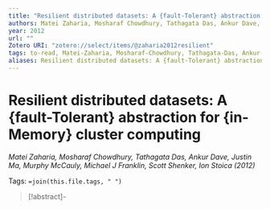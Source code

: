 ```yaml
---
title: "Resilient distributed datasets: A {fault-Tolerant} abstraction for {in-Memory} cluster computing"
authors: Matei Zaharia, Mosharaf Chowdhury, Tathagata Das, Ankur Dave, Justin Ma, Murphy McCauly, Michael J Franklin, Scott Shenker, Ion Stoica
year: 2012
url: ""
Zotero URI: "zotero://select/items/@zaharia2012resilient"
tags: to-read, Matei-Zaharia, Mosharaf-Chowdhury, Tathagata-Das, Ankur-Dave, Justin-Ma, Murphy-McCauly, Michael J-Franklin, Scott-Shenker, Ion-Stoica
aliases: Resilient distributed datasets: A {fault-Tolerant} abstraction for {in-Memory} cluster computing
---
```


# Resilient distributed datasets: A {fault-Tolerant} abstraction for {in-Memory} cluster computing  
_Matei Zaharia, Mosharaf Chowdhury, Tathagata Das, Ankur Dave, Justin Ma, Murphy McCauly, Michael J Franklin, Scott Shenker, Ion Stoica (2012)_

Tags: `=join(this.file.tags, " ")`

> [!abstract]-
> 


